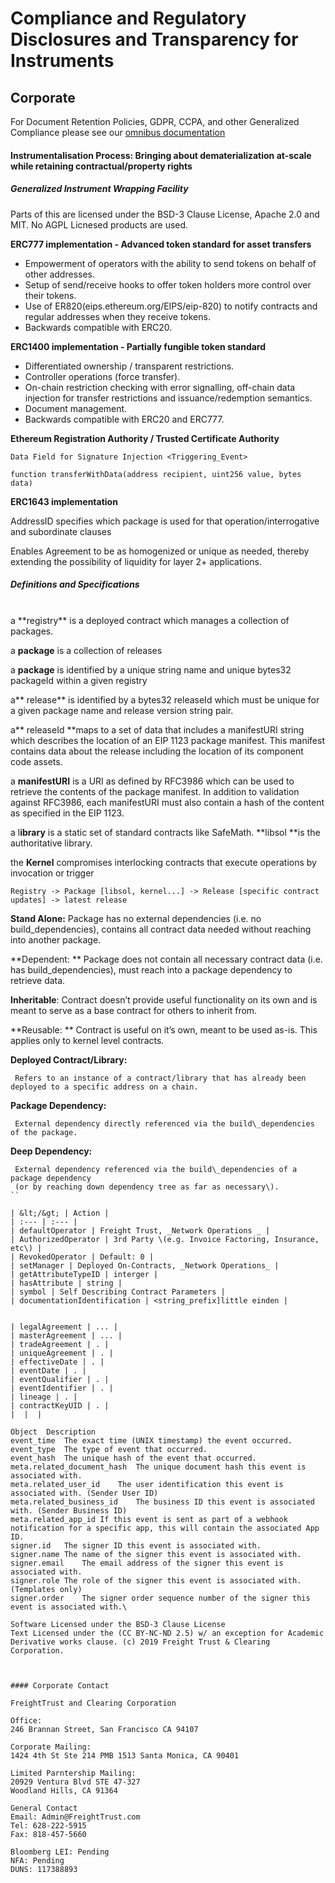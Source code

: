 # Compliance and Regulatory Disclosures and Transparency for Instruments

## Corporate 
For Document Retention Policies, GDPR, CCPA, and other Generalized Compliance please see our [omnibus documentation](https://freight-chain.github.io/obm)


#### Instrumentalisation Process: Bringing about dematerialization at-scale while retaining contractual/property rights


##### Generalized Instrument Wrapping Facility
Parts of this are licensed under the BSD-3 Clause License, Apache 2.0 and MIT. No AGPL Licnesed products are used.

**ERC777 implementation - Advanced token standard for asset transfers**

* Empowerment of operators with the ability to send tokens on behalf of other addresses.
* Setup of send/receive hooks to offer token holders more control over their tokens.
* Use of ER820\(eips.ethereum.org/EIPS/eip-820\) to notify contracts and regular addresses when they receive tokens.
* Backwards compatible with ERC20.

**ERC1400 implementation - Partially fungible token standard**

* Differentiated ownership / transparent restrictions.
* Controller operations \(force transfer\).
* On-chain restriction checking with error signalling, off-chain data injection for transfer restrictions and issuance/redemption semantics.
* Document management.
* Backwards compatible with ERC20 and ERC777.

**Ethereum Registration Authority / Trusted Certificate Authority**

```
Data Field for Signature Injection <Triggering_Event>

function transferWithData(address recipient, uint256 value, bytes data)
```

**ERC1643 implementation**

AddressID specifies which package is used for that operation/interrogative and subordinate clauses

Enables Agreement to be as homogenized or unique as needed, thereby extending the possibility of liquidity for layer 2+ applications.
<br>


##### Definitions and Specifications 

<br>
a **registry** is a deployed contract which manages a collection of packages.

a **package** is a collection of releases

a **package** is identified by a unique string name and unique bytes32 packageId within a given registry

a** release** is identified by a bytes32 releaseId which must be unique for a given package name and release version string pair.

a** releaseId **maps to a set of data that includes a manifestURI string which describes the location of an EIP 1123 package manifest. This manifest contains data about the release including the location of its component code assets.

a **manifestURI** is a URI as defined by RFC3986 which can be used to retrieve the contents of the package manifest. In addition to validation against RFC3986, each manifestURI must also contain a hash of the content as specified in the EIP 1123.

a l**ibrary** is a static set of standard contracts like SafeMath. **libsol **is the authoritative library.

the **Kernel** compromises interlocking contracts that execute operations by invocation or trigger

```
Registry -> Package [libsol, kernel...] -> Release [specific contract updates] -> latest release
```

**Stand Alone:**    Package has no external dependencies \(i.e. no build\_dependencies\), contains all contract data needed without reaching into another package.

**Dependent:   ** Package does not contain all necessary contract data \(i.e. has build\_dependencies\), must reach into a package dependency to retrieve data.

**Inheritable**:    Contract doesn’t provide useful functionality on its own and is meant to serve as a base contract for others to inherit from.

**Reusable: **   Contract is useful on it’s own, meant to be used as-is. This applies only to kernel level contracts.

**Deployed Contract/Library:**

```
 Refers to an instance of a contract/library that has already been deployed to a specific address on a chain.
```

**Package Dependency:**

```
 External dependency directly referenced via the build\_dependencies of the package.
```

**Deep Dependency:**

```
 External dependency referenced via the build\_dependencies of a package dependency 
 (or by reaching down dependency tree as far as necessary\).
``

| &lt;/&gt; | Action |
| :--- | :--- |
| defaultOperator | Freight Trust, _Network Operations _ |
| AuthorizedOperator | 3rd Party \(e.g. Invoice Factoring, Insurance, etc\) |
| RevokedOperator | Default: 0 |
| setManager | Deployed On-Contracts, _Network Operations_ |
| getAttributeTypeID | interger |
| hasAttribute | string |
| symbol | Self Describing Contract Parameters |
| documentationIdentification | <string_prefix]little einden |


| legalAgreement | ... |
| masterAgreement | ... |
| tradeAgreement | . |
| uniqueAgreement | . |
| effectiveDate | . |
| eventDate | . |
| eventQualifier | . |
| eventIdentifier | . |
| lineage | . |
| contractKeyUID | . |
|  |  |

Object	Description
event_time	The exact time (UNIX timestamp) the event occurred.
event_type	The type of event that occurred.
event_hash	The unique hash of the event that occurred.
meta.related_document_hash	The unique document hash this event is associated with.
meta.related_user_id	The user identification this event is associated with. (Sender User ID)
meta.related_business_id	The business ID this event is associated with. (Sender Business ID)
meta.related_app_id	If this event is sent as part of a webhook notification for a specific app, this will contain the associated App ID.
signer.id	The signer ID this event is associated with.
signer.name	The name of the signer this event is associated with.
signer.email	The email address of the signer this event is associated with.
signer.role	The role of the signer this event is associated with. (Templates only)
signer.order	The signer order sequence number of the signer this event is associated with.\

Software Licensed under the BSD-3 Clause License
Text Licensed under the (CC BY-NC-ND 2.5) w/ an exception for Academic Derivative works clause. (c) 2019 Freight Trust & Clearing Corporation.



#### Corporate Contact 

FreightTrust and Clearing Corporation

Office:
246 Brannan Street, San Francisco CA 94107

Corporate Mailing:
1424 4th St Ste 214 PMB 1513 Santa Monica, CA 90401

Limited Parntership Mailing:
20929 Ventura Blvd STE 47-327
Woodland Hills, CA 91364

General Contact
Email: Admin@FreightTrust.com
Tel: 628-222-5915
Fax: 818-457-5660

Bloomberg LEI: Pending
NFA: Pending
DUNS: 117388893